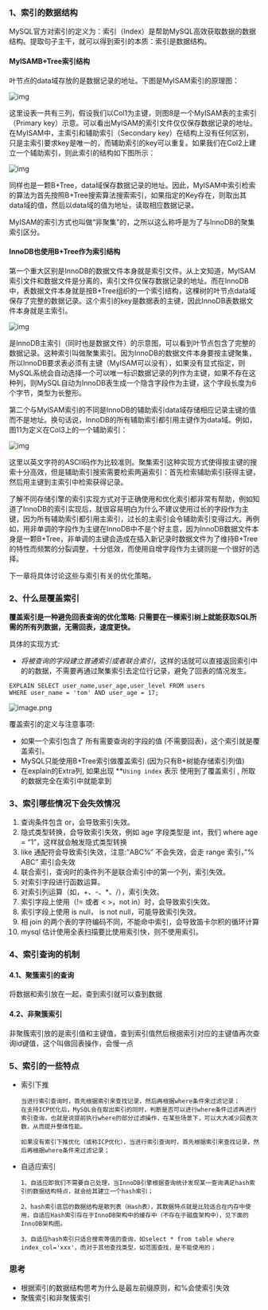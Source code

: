 ### 1、索引的数据结构

MySQL官方对索引的定义为：索引（Index）是帮助MySQL高效获取数据的数据结构。提取句子主干，就可以得到索引的本质：索引是数据结构。

#### MyISAMB+Tree索引结构

叶节点的data域存放的是数据记录的地址。下图是MyISAM索引的原理图：

![img](https://blog.codinglabs.org/uploads/pictures/theory-of-mysql-index/8.png)



这里设表一共有三列，假设我们以Col1为主键，则图8是一个MyISAM表的主索引（Primary key）示意。可以看出MyISAM的索引文件仅仅保存数据记录的地址。在MyISAM中，主索引和辅助索引（Secondary key）在结构上没有任何区别，只是主索引要求key是唯一的，而辅助索引的key可以重复。如果我们在Col2上建立一个辅助索引，则此索引的结构如下图所示：

![img](https://blog.codinglabs.org/uploads/pictures/theory-of-mysql-index/9.png)



同样也是一颗B+Tree，data域保存数据记录的地址。因此，MyISAM中索引检索的算法为首先按照B+Tree搜索算法搜索索引，如果指定的Key存在，则取出其data域的值，然后以data域的值为地址，读取相应数据记录。

MyISAM的索引方式也叫做“非聚集”的，之所以这么称呼是为了与InnoDB的聚集索引区分。

#### InnoDB也使用B+Tree作为索引结构

第一个重大区别是InnoDB的数据文件本身就是索引文件。从上文知道，MyISAM索引文件和数据文件是分离的，索引文件仅保存数据记录的地址。而在InnoDB中，表数据文件本身就是按B+Tree组织的一个索引结构，这棵树的叶节点data域保存了完整的数据记录。这个索引的key是数据表的主键，因此InnoDB表数据文件本身就是主索引。

![img](https://blog.codinglabs.org/uploads/pictures/theory-of-mysql-index/10.png)

是InnoDB主索引（同时也是数据文件）的示意图，可以看到叶节点包含了完整的数据记录。这种索引叫做聚集索引。因为InnoDB的数据文件本身要按主键聚集，所以InnoDB要求表必须有主键（MyISAM可以没有），如果没有显式指定，则MySQL系统会自动选择一个可以唯一标识数据记录的列作为主键，如果不存在这种列，则MySQL自动为InnoDB表生成一个隐含字段作为主键，这个字段长度为6个字节，类型为长整形。

第二个与MyISAM索引的不同是InnoDB的辅助索引data域存储相应记录主键的值而不是地址。换句话说，InnoDB的所有辅助索引都引用主键作为data域。例如，图11为定义在Col3上的一个辅助索引：

![img](https://blog.codinglabs.org/uploads/pictures/theory-of-mysql-index/11.png)

这里以英文字符的ASCII码作为比较准则。聚集索引这种实现方式使得按主键的搜索十分高效，但是辅助索引搜索需要检索两遍索引：首先检索辅助索引获得主键，然后用主键到主索引中检索获得记录。

了解不同存储引擎的索引实现方式对于正确使用和优化索引都非常有帮助，例如知道了InnoDB的索引实现后，就很容易明白为什么不建议使用过长的字段作为主键，因为所有辅助索引都引用主索引，过长的主索引会令辅助索引变得过大。再例如，用非单调的字段作为主键在InnoDB中不是个好主意，因为InnoDB数据文件本身是一颗B+Tree，非单调的主键会造成在插入新记录时数据文件为了维持B+Tree的特性而频繁的分裂调整，十分低效，而使用自增字段作为主键则是一个很好的选择。

下一章将具体讨论这些与索引有关的优化策略。

### 2、什么是覆盖索引

**覆盖索引是一种避免回表查询的优化策略:  只需要在一棵索引树上就能获取SQL所需的所有列数据，无需回表，速度更快。**

具体的实现方式:

* *将被查询的字段建立普通索引或者联合索引*，这样的话就可以直接返回索引中的的数据，不需要再通过聚集索引去定位行记录，避免了回表的情况发生。

```
EXPLAIN SELECT user_name,user_age,user_level FROM users 
WHERE user_name = 'tom' AND user_age = 17;
```

![image.png](https://fynotefile.oss-cn-zhangjiakou.aliyuncs.com/fynote/fyfile/16657/1672133064003/9fc6c9a655214e6dbec1e82f51e745e1.png)

覆盖索引的定义与注意事项:

* 如果一个索引包含了 所有需要查询的字段的值 (不需要回表)，这个索引就是覆盖索引。
* MySQL只能使用B+Tree索引做覆盖索引 (因为只有B+树能存储索引列值)
* 在explain的Extra列, 如果出现 **`Using index`  表示 使用到了覆盖索引 , 所取的数据完全在索引中就能拿到

### 3、索引哪些情况下会失效情况

1. 查询条件包含 or，会导致索引失效。
2. 隐式类型转换，会导致索引失效，例如 age 字段类型是 int，我们 where age = “1”，这样就会触发隐式类型转换
3. like 通配符会导致索引失效，注意:”ABC%” 不会失效，会走 range 索引，”% ABC” 索引会失效
4. 联合索引，查询时的条件列不是联合索引中的第一个列，索引失效。
5. 对索引字段进行函数运算。
6. 对索引列运算（如，+、-、*、/），索引失效。
7. 索引字段上使用（!= 或者 < >，not in）时，会导致索引失效。
8. 索引字段上使用 is null， is not null，可能导致索引失效。
9. 相 join 的两个表的字符编码不同，不能命中索引，会导致笛卡尔积的循环计算
10. mysql 估计使用全表扫描要比使用索引快，则不使用索引。

### 4、索引查询的机制

#### 4.1、聚簇索引的查询

将数据和索引放在一起，查到索引就可以查到数据

#### 4.2、非聚簇索引

非聚簇索引放的是索引值和主键值，查到索引值然后根据索引对应的主键值再次查询id键值，这个叫做回表操作，会慢一点

### 5、索引的一些特点

- 索引下推 

  ```
  当进行索引查询时，首先根据索引来查找记录，然后再根据where条件来过滤记录；
  在支持ICP优化后，MySQL会在取出索引的同时，判断是否可以进行where条件过滤再进行索引查询，也就是说提前执行where的部分过滤操作，在某些场景下，可以大大减少回表次数，从而提升整体性能。
  
  如果没有索引下推优化（或称ICP优化），当进行索引查询时，首先根据索引来查找记录，然后再根据where条件来过滤记录；
  ```

- 自适应索引

  ```
  1、自适应即我们不需要自己处理，当InnoDB引擎根据查询统计发现某一查询满足hash索引的数据结构特点，就会给其建立一个hash索引；
  
  2、hash索引底层的数据结构是散列表（Hash表），其数据特点就是比较适合在内存中使用，自适应Hash索引存在于InnoDB架构中的缓存中（不存在于磁盘架构中），见下面的InnoDB架构图。
  
  3、自适应hash索引只适合搜索等值的查询，如select * from table where index_col='xxx'，而对于其他查找类型，如范围查找，是不能使用的；
  ```
  
  

### 思考

- 根据索引的数据结构思考为什么是最左前缀原则，和%会使索引失效
- 聚簇索引和非聚簇索引